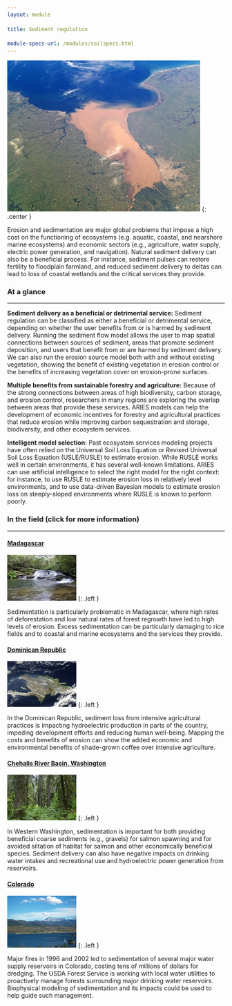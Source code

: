 ```yaml
---
layout: module

title: Sediment regulation

module-specs-url: /modules/soilspecs.html
---
```

<div id="module-intro" markdown="1">

![](/images/800px-Rio_de_la_Plata_BA_2.jpg)
{: .center }

Erosion and sedimentation are major global problems that impose a high
cost on the functioning of ecosystems (e.g. aquatic, coastal, and
nearshore marine ecosystems) and economic sectors (e.g., agriculture,
water supply, electric power generation, and navigation). Natural
sediment delivery can also be a beneficial process.  For instance,
sediment pulses can restore fertility to floodplain farmland, and
reduced sediment delivery to deltas can lead to loss of coastal
wetlands and the critical services they provide.

</div>

<div id="module-at-a-glance" markdown="1">

### At a glance
----------------

**Sediment delivery as a beneficial or detrimental service:** Sediment
regulation can be classified as either a beneficial or detrimental
service, depending on whether the user benefits from or is harmed by
sediment delivery.  Running the sediment flow model allows the user to
map spatial connections between sources of sediment, areas that
promote sediment deposition, and users that benefit from or are harmed
by sediment delivery.  We can also run the erosion source model both
with and without existing vegetation, showing the benefit of existing
vegetation in erosion control or the benefits of increasing vegetation
cover on erosion-prone surfaces.

**Multiple benefits from sustainable forestry and agriculture:**
Because of the strong connections between areas of high biodiversity,
carbon storage, and erosion control, researchers in many regions are
exploring the overlap between areas that provide these services.
ARIES models can help the development of economic incentives for
forestry and agricultural practices that reduce erosion while
improving carbon sequestration and storage, biodiversity, and other
ecosystem services.

**Intelligent model selection:** Past ecosystem services modeling
projects have often relied on the Universal Soil Loss Equation or
Revised Universal Soil Loss Equation (USLE/RUSLE) to estimate erosion.
While RUSLE works well in certain environments, it has several
well-known limitations.  ARIES can use artificial intelligence to
select the right model for the right context: for instance, to use
RUSLE to estimate erosion loss in relatively level environments, and
to use data-driven Bayesian models to estimate erosion loss on
steeply-sloped environments where RUSLE is known to perform poorly.

</div>

<div id="module-in-the-field" markdown="1">

### In the field (click for more information)
-----------------

#### [Madagascar](/case_studies/madagascar.html)

![](/images/mg_stream.jpg)
{: .left }

Sedimentation is particularly problematic in Madagascar, where high
rates of deforestation and low natural rates of forest regrowth have
led to high levels of erosion. Excess sedimentation can be
particularly damaging to rice fields and to coastal and marine
ecosystems and the services they provide.

#### [Dominican Republic](/case_studies/dominicanrep.html)

![](/images/Dominican_Rep-NASA.jpg)
{: .left }

In the Dominican Republic, sediment loss from intensive agricultural
practices is impacting hydroelectric production in parts of the
country, impeding development efforts and reducing human
well-being. Mapping the costs and benefits of erosion can show the
added economic and environmental benefits of shade-grown coffee over
intensive agriculture.

#### [Chehalis River Basin, Washington](/case_studies/westernwa.html)

![](/images/SnoquamieForest.jpg)
{: .left }

In Western Washington, sedimentation is important for both providing
beneficial coarse sediments (e.g., gravels) for salmon spawning and
for avoided siltation of habitat for salmon and other economically
beneficial species. Sediment delivery can also have negative impacts
on drinking water intakes and recreational use and hydroelectric power
generation from reservoirs.

#### [Colorado](/case_studies/colorado.html)

![](/images/DillonReservoir.jpg)
{: .left }

Major fires in 1996 and 2002 led to sedimentation of several major
water supply reservoirs in Colorado, costing tens of millions of
dollars for dredging. The USDA Forest Service is working with local
water utilities to proactively manage forests surrounding major
drinking water reservoirs. Biophysical modeling of sedimentation and
its impacts could be used to help guide such management.

</div>
